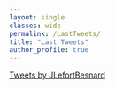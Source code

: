 ```yaml
---
layout: single
classes: wide
permalink: /LastTweets/
title: "Last Tweets"
author_profile: true
---
```


<a class="twitter-timeline" data-width="250" data-height="500" href="http://twitter.com/JLefortBesnard?ref_src=twsrc%5Etfw">Tweets by JLefortBesnard</a> <script async src="http://platform.twitter.com/widgets.js" charset="utf-8"></script>
